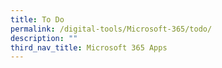 ```yaml
---
title: To Do
permalink: /digital-tools/Microsoft-365/todo/
description: ""
third_nav_title: Microsoft 365 Apps
---
```



